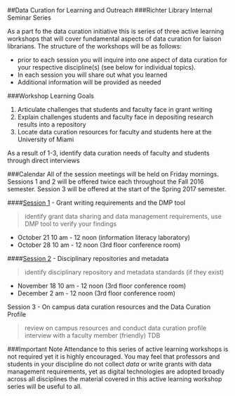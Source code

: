 ##Data Curation for Learning and Outreach
###Richter Library Internal Seminar Series

As a part fo the data curation initiative this is series of three active learning workshops that will cover fundamental aspects of data curation for liaison librarians. The structure of the workshops will be as follows: 
* prior to each session you will inquire into one aspect of data curation for your respective discipline(s) (see below for individual topics).  
* In each session you will share out what you learned
* Additional information will be provided as needed

###Workshop Learning Goals
1. Articulate challenges that students and faculty face in grant writing
2. Explain challenges students and faculty face in depositing research results into a repository
3. Locate data curation resources for faculty and students here at the University of Miami

As a result of 1-3, identify data curation needs of faculty and students through direct interviews 

###Calendar 
All of the session meetings will be held on Friday mornings. Sessions 1 and 2 will be offered twice each throughout the Fall 2016 semester. Session 3 will be offered at the start of the Spring 2017 semester.

####[Session 1](session01.md) - Grant writing requirements and the DMP tool
> identify grant data sharing and data management requirements, use DMP tool to verify your findings
* October 21 10 am - 12 noon (information literacy laboratory)
* October 28 10 am - 12 noon (3rd floor conference room)

####[Session 2](session02.md) - Disciplinary repositories and metadata
> identify disciplinary repository and metadata standards (if they exist)
* November 18 10 am - 12 noon (3rd floor conference room)
* December 2 am - 12 noon (3rd floor conference room)

Session 3 - On campus data curation resources and the Data Curation Profile
> review on campus resources and conduct data curation profile interview with a faculty member (friendly) 
TDB

###Important Note
Attendance to this series of active learning workshops is not required yet it is highly encouraged. You may feel that professors and students in your discipline do not collect _data_ or write grants with data management requirements, yet as digital technologies are adopted broadly across all disciplines the material covered in this active learning workshop series will be useful to all.


